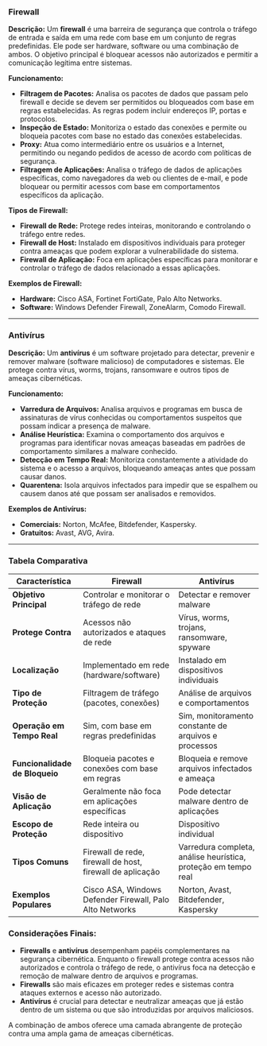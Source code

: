 ### **Firewall**

**Descrição:**
Um **firewall** é uma barreira de segurança que controla o tráfego de entrada e saída em uma rede com base em um conjunto de regras predefinidas. Ele pode ser hardware, software ou uma combinação de ambos. O objetivo principal é bloquear acessos não autorizados e permitir a comunicação legítima entre sistemas.

**Funcionamento:**
- **Filtragem de Pacotes:** Analisa os pacotes de dados que passam pelo firewall e decide se devem ser permitidos ou bloqueados com base em regras estabelecidas. As regras podem incluir endereços IP, portas e protocolos.
- **Inspeção de Estado:** Monitoriza o estado das conexões e permite ou bloqueia pacotes com base no estado das conexões estabelecidas.
- **Proxy:** Atua como intermediário entre os usuários e a Internet, permitindo ou negando pedidos de acesso de acordo com políticas de segurança.
- **Filtragem de Aplicações:** Analisa o tráfego de dados de aplicações específicas, como navegadores da web ou clientes de e-mail, e pode bloquear ou permitir acessos com base em comportamentos específicos da aplicação.

**Tipos de Firewall:**
- **Firewall de Rede:** Protege redes inteiras, monitorando e controlando o tráfego entre redes.
- **Firewall de Host:** Instalado em dispositivos individuais para proteger contra ameaças que podem explorar a vulnerabilidade do sistema.
- **Firewall de Aplicação:** Foca em aplicações específicas para monitorar e controlar o tráfego de dados relacionado a essas aplicações.

**Exemplos de Firewall:**
- **Hardware:** Cisco ASA, Fortinet FortiGate, Palo Alto Networks.
- **Software:** Windows Defender Firewall, ZoneAlarm, Comodo Firewall.

---

### **Antivírus**

**Descrição:**
Um **antivírus** é um software projetado para detectar, prevenir e remover malware (software malicioso) de computadores e sistemas. Ele protege contra vírus, worms, trojans, ransomware e outros tipos de ameaças cibernéticas.

**Funcionamento:**
- **Varredura de Arquivos:** Analisa arquivos e programas em busca de assinaturas de vírus conhecidas ou comportamentos suspeitos que possam indicar a presença de malware.
- **Análise Heurística:** Examina o comportamento dos arquivos e programas para identificar novas ameaças baseadas em padrões de comportamento similares a malware conhecido.
- **Detecção em Tempo Real:** Monitoriza constantemente a atividade do sistema e o acesso a arquivos, bloqueando ameaças antes que possam causar danos.
- **Quarentena:** Isola arquivos infectados para impedir que se espalhem ou causem danos até que possam ser analisados e removidos.

**Exemplos de Antivírus:**
- **Comerciais:** Norton, McAfee, Bitdefender, Kaspersky.
- **Gratuitos:** Avast, AVG, Avira.

---

### **Tabela Comparativa**

| Característica              | Firewall                                      | Antivírus                                       |
|-----------------------------|-----------------------------------------------|-------------------------------------------------|
| **Objetivo Principal**      | Controlar e monitorar o tráfego de rede       | Detectar e remover malware                      |
| **Protege Contra**          | Acessos não autorizados e ataques de rede     | Vírus, worms, trojans, ransomware, spyware     |
| **Localização**             | Implementado em rede (hardware/software)      | Instalado em dispositivos individuais           |
| **Tipo de Proteção**        | Filtragem de tráfego (pacotes, conexões)       | Análise de arquivos e comportamentos            |
| **Operação em Tempo Real**  | Sim, com base em regras predefinidas          | Sim, monitoramento constante de arquivos e processos |
| **Funcionalidade de Bloqueio** | Bloqueia pacotes e conexões com base em regras | Bloqueia e remove arquivos infectados e ameaça |
| **Visão de Aplicação**      | Geralmente não foca em aplicações específicas | Pode detectar malware dentro de aplicações     |
| **Escopo de Proteção**      | Rede inteira ou dispositivo                   | Dispositivo individual                         |
| **Tipos Comuns**            | Firewall de rede, firewall de host, firewall de aplicação | Varredura completa, análise heurística, proteção em tempo real |
| **Exemplos Populares**      | Cisco ASA, Windows Defender Firewall, Palo Alto Networks | Norton, Avast, Bitdefender, Kaspersky           |

### **Considerações Finais:**
- **Firewalls** e **antivírus** desempenham papéis complementares na segurança cibernética. Enquanto o firewall protege contra acessos não autorizados e controla o tráfego de rede, o antivírus foca na detecção e remoção de malware dentro de arquivos e programas.
- **Firewalls** são mais eficazes em proteger redes e sistemas contra ataques externos e acesso não autorizado.
- **Antivírus** é crucial para detectar e neutralizar ameaças que já estão dentro de um sistema ou que são introduzidas por arquivos maliciosos.

A combinação de ambos oferece uma camada abrangente de proteção contra uma ampla gama de ameaças cibernéticas.

